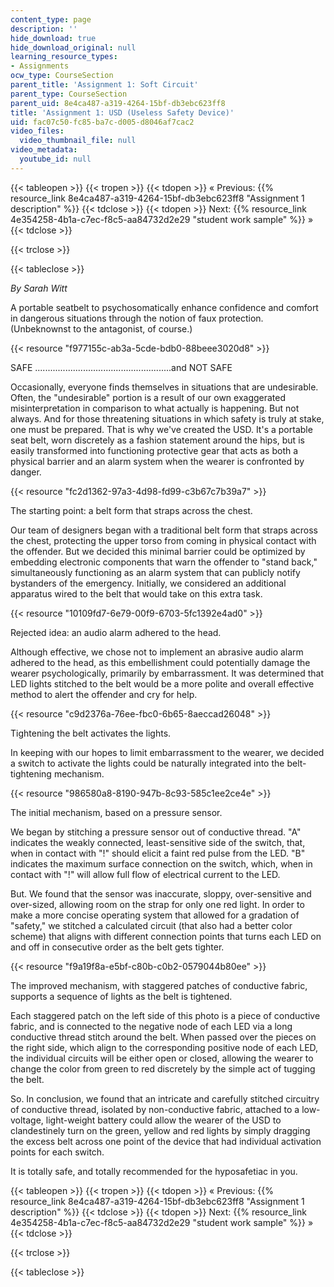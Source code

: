```yaml
---
content_type: page
description: ''
hide_download: true
hide_download_original: null
learning_resource_types:
- Assignments
ocw_type: CourseSection
parent_title: 'Assignment 1: Soft Circuit'
parent_type: CourseSection
parent_uid: 8e4ca487-a319-4264-15bf-db3ebc623ff8
title: 'Assignment 1: USD (Useless Safety Device)'
uid: fac07c50-fc85-ba7c-d005-d8046af7cac2
video_files:
  video_thumbnail_file: null
video_metadata:
  youtube_id: null
---
```


{{< tableopen >}}
{{< tropen >}}
{{< tdopen >}}
« Previous: {{% resource_link 8e4ca487-a319-4264-15bf-db3ebc623ff8 "Assignment 1 description" %}}
{{< tdclose >}}
{{< tdopen >}}
Next: {{% resource_link 4e354258-4b1a-c7ec-f8c5-aa84732d2e29 "student work sample" %}} »
{{< tdclose >}}

{{< trclose >}}

{{< tableclose >}}

_By Sarah Witt_

A portable seatbelt to psychosomatically enhance confidence and comfort in dangerous situations through the notion of faux protection. (Unbeknownst to the antagonist, of course.)

{{< resource "f977155c-ab3a-5cde-bdb0-88beee3020d8" >}}

SAFE ......................................................and NOT SAFE

Occasionally, everyone finds themselves in situations that are undesirable. Often, the "undesirable" portion is a result of our own exaggerated misinterpretation in comparison to what actually is happening. But not always. And for those threatening situations in which safety is truly at stake, one must be prepared. That is why we've created the USD. It's a portable seat belt, worn discretely as a fashion statement around the hips, but is easily transformed into functioning protective gear that acts as both a physical barrier and an alarm system when the wearer is confronted by danger.

{{< resource "fc2d1362-97a3-4d98-fd99-c3b67c7b39a7" >}}

The starting point: a belt form that straps across the chest.

Our team of designers began with a traditional belt form that straps across the chest, protecting the upper torso from coming in physical contact with the offender. But we decided this minimal barrier could be optimized by embedding electronic components that warn the offender to "stand back," simultaneously functioning as an alarm system that can publicly notify bystanders of the emergency. Initially, we considered an additional apparatus wired to the belt that would take on this extra task.

{{< resource "10109fd7-6e79-00f9-6703-5fc1392e4ad0" >}}

Rejected idea: an audio alarm adhered to the head.

Although effective, we chose not to implement an abrasive audio alarm adhered to the head, as this embellishment could potentially damage the wearer psychologically, primarily by embarrassment. It was determined that LED lights stitched to the belt would be a more polite and overall effective method to alert the offender and cry for help.

{{< resource "c9d2376a-76ee-fbc0-6b65-8aeccad26048" >}}

Tightening the belt activates the lights.

In keeping with our hopes to limit embarrassment to the wearer, we decided a switch to activate the lights could be naturally integrated into the belt-tightening mechanism.

{{< resource "986580a8-8190-947b-8c93-585c1ee2ce4e" >}}

The initial mechanism, based on a pressure sensor.

We began by stitching a pressure sensor out of conductive thread. "A" indicates the weakly connected, least-sensitive side of the switch, that, when in contact with "!" should elicit a faint red pulse from the LED. "B" indicates the maximum surface connection on the switch, which, when in contact with "!" will allow full flow of electrical current to the LED.

But. We found that the sensor was inaccurate, sloppy, over-sensitive and over-sized, allowing room on the strap for only one red light. In order to make a more concise operating system that allowed for a gradation of "safety," we stitched a calculated circuit (that also had a better color scheme) that aligns with different connection points that turns each LED on and off in consecutive order as the belt gets tighter.

{{< resource "f9a19f8a-e5bf-c80b-c0b2-0579044b80ee" >}}

The improved mechanism, with staggered patches of conductive fabric, supports a sequence of lights as the belt is tightened.

Each staggered patch on the left side of this photo is a piece of conductive fabric, and is connected to the negative node of each LED via a long conductive thread stitch around the belt. When passed over the pieces on the right side, which align to the corresponding positive node of each LED, the individual circuits will be either open or closed, allowing the wearer to change the color from green to red discretely by the simple act of tugging the belt. 

So. In conclusion, we found that an intricate and carefully stitched circuitry of conductive thread, isolated by non-conductive fabric, attached to a low-voltage, light-weight battery could allow the wearer of the USD to clandestinely turn on the green, yellow and red lights by simply dragging the excess belt across one point of the device that had individual activation points for each switch.

It is totally safe, and totally recommended for the hyposafetiac in you.

{{< tableopen >}}
{{< tropen >}}
{{< tdopen >}}
« Previous: {{% resource_link 8e4ca487-a319-4264-15bf-db3ebc623ff8 "Assignment 1 description" %}}
{{< tdclose >}}
{{< tdopen >}}
Next: {{% resource_link 4e354258-4b1a-c7ec-f8c5-aa84732d2e29 "student work sample" %}} »
{{< tdclose >}}

{{< trclose >}}

{{< tableclose >}}